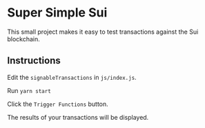 # Super Simple Sui

This small project makes it easy to test transactions against the Sui blockchain.

## Instructions

Edit the `signableTransactions` in `js/index.js`.

Run `yarn start`

Click the `Trigger Functions` button.

The results of your transactions will be displayed.
